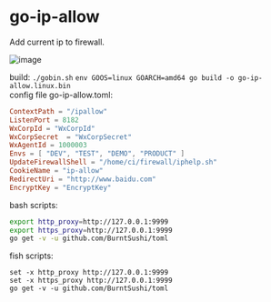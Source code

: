 # go-ip-allow
Add current ip to firewall.

![image](https://user-images.githubusercontent.com/1940588/31004430-fbb69098-a4b9-11e7-8cd1-0d6fda3941cc.png)

build:
`./gobin.sh`
`env GOOS=linux GOARCH=amd64 go build -o go-ip-allow.linux.bin`<br/>
config file go-ip-allow.toml:

```toml
ContextPath = "/ipallow"
ListenPort = 8182
WxCorpId = "WxCorpId"
WxCorpSecret  = "WxCorpSecret"
WxAgentId = 1000003
Envs = [ "DEV", "TEST", "DEMO", "PRODUCT" ]
UpdateFirewallShell = "/home/ci/firewall/iphelp.sh"
CookieName = "ip-allow"
RedirectUri = "http://www.baidu.com"
EncryptKey = "EncryptKey"
```
bash scripts:
```bash
export http_proxy=http://127.0.0.1:9999
export https_proxy=http://127.0.0.1:9999
go get -v -u github.com/BurntSushi/toml
```
fish scripts:
```fish
set -x http_proxy http://127.0.0.1:9999
set -x https_proxy http://127.0.0.1:9999
go get -v -u github.com/BurntSushi/toml
```
